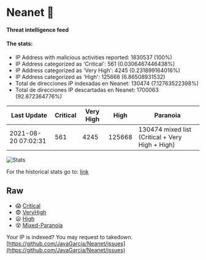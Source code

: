 # Neanet :hocho:
#### Threat intelligence feed
#### The stats:

- IP Address with malicious activities reported: 1830537 (100%)
- IP Address categorized as 'Critical':  561 (0.0306467446438%)
- IP Address categorized as 'Very High':  4245 (0.231899164016%)
- IP Address categorized as 'High':  125668 (6.86508931532)
- Total de direcciones IP indexadas en Neanet:  130474 (7.12763522398%)
- Total de direcciones IP descartadas en Neanet:  1700063 (92.872364776%)

| Last Update | Critical | Very High | High | Paranoia |
| --- | --- | --- | --- | --- |
| 2021-08-20 07:02:31 | 561 | 4245 | 125668 | 130474 mixed list (Critical + Very High + High)|

![Stats](https://docs.google.com/spreadsheets/d/e/2PACX-1vSnaNMIXVabIpDJjufMlzH7poXnshF3mgd8Is1g9ytUEzVsP5my4Trn8f-xkoLLQ38xpL3HtmUexLo6/pubchart?oid=501124687&format=image)

For the historical stats go to: [link](/stats.csv)
## Raw
- :scream: [Critical](https://raw.githubusercontent.com/JavaGarcia/Neanet/master/blacklists/neanet_critical.txt)
- :fearful: [VeryHigh](https://raw.githubusercontent.com/JavaGarcia/Neanet/master/blacklists/neanet_veryHigh.txtt)
- :frowning: [High](https://raw.githubusercontent.com/JavaGarcia/Neanet/master/blacklists/neanet_high.txt)
- :dizzy_face: [Mixed-Paranoia](https://raw.githubusercontent.com/JavaGarcia/Neanet/master/blacklists/neanet_all.txt)


Your IP is indexed? You may request to takedown. [https://github.com/JavaGarcia/Neanet/issues](https://github.com/JavaGarcia/Neanet/issues)








































































































































































































































































































































































































































































































































































































































































































































































































































































































































































































































































































































































































































































































































































































































































































































































































































































































































































































































































































































































































































































































































































































































































































































































































































































































































































































































































































































































































































































































































































































































































































































































































































































































































































































































































































































































































































































































































































































































































































































































































































































































































































































































































































































































































































































































































































































































































































































































































































































































































































































































































































































































































































































































































































































































































































































































































































































































































































































































































































































































































































































































































































































































































































































































































































































































































































































































































































































































































































































































































































































































































































































































































































































































































































































































































































































































































































































































































































































































































































































































































































































































































































































































































































































































































































































